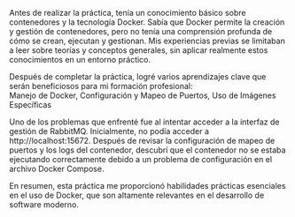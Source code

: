 Antes de realizar la práctica, tenía un conocimiento básico sobre contenedores y la tecnología Docker. Sabía que Docker permite la creación y gestión de contenedores, pero no tenía una comprensión profunda de cómo se crean, ejecutan y gestionan. Mis experiencias previas se limitaban a leer sobre teorías y conceptos generales, sin aplicar realmente estos conocimientos en un entorno práctico.

Después de completar la práctica, logré varios aprendizajes clave que serán beneficiosos para mi formación profesional: <br>
Manejo de Docker, Configuración y Mapeo de Puertos, Uso de Imágenes Específicas<br>

Uno de los problemas que enfrenté fue al intentar acceder a la interfaz de gestión de RabbitMQ. Inicialmente, no podía acceder a http://localhost:15672. Después de revisar la configuración de mapeo de puertos y los logs del contenedor, descubrí que el contenedor no se estaba ejecutando correctamente debido a un problema de configuración en el archivo Docker Compose.

En resumen, esta práctica me proporcionó habilidades prácticas esenciales en el uso de Docker, que son altamente relevantes en el desarrollo de software moderno.
